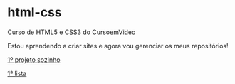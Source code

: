 # html-css
 Curso de HTML5 e CSS3 do CursoemVideo

 Estou aprendendo a criar sites e agora vou gerenciar os meus repositórios!

<a href= "https://imp41.github.io/html-css/exercícios/desafio005">1º projeto sozinho</a>

<a href= "https://github.com/Imp41/html-css/exercícios/ex024/tabela002">1ª lista</a>


